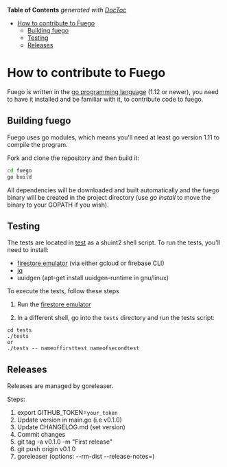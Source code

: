 <!-- START doctoc generated TOC please keep comment here to allow auto update -->
<!-- DON'T EDIT THIS SECTION, INSTEAD RE-RUN doctoc TO UPDATE -->
**Table of Contents**  *generated with [DocToc](https://github.com/thlorenz/doctoc)*

- [How to contribute to Fuego](#how-to-contribute-to-fuego)
  - [Building fuego](#building-fuego)
  - [Testing](#testing)
  - [Releases](#releases)

<!-- END doctoc generated TOC please keep comment here to allow auto update -->

# How to contribute to Fuego

Fuego is written in the [go programming language](https://golang.org/) (1.12 or
newer), you need to have it installed and be familiar with it, to contribute
code to fuego.

## Building fuego

Fuego uses go modules, which means you'll need at least go version 1.11 to
compile the program.

Fork and clone the repository and then build it:

```sh
cd fuego
go build
```

All dependencies will be downloaded and built automatically and the fuego binary
will be created in the project directory (use _go install_ to move the binary to
your GOPATH if you wish).

## Testing

The tests are located in [test](./test/test) as a shuint2 shell script. 
To run the tests, you'll need to install:

 * [firestore emulator](https://firebase.google.com/docs/rules/emulator-setup) (via either gcloud or firebase CLI)
 * [jq](https://stedolan.github.io/jq/)
 * uuidgen (apt-get install uuidgen-runtime in gnu/linux)

To execute the tests, follow these steps 

1. Run the [firestore emulator](https://firebase.google.com/docs/rules/emulator-setup)

2. In a different shell, go into the `tests` directory and run the tests script:

```
cd tests
./tests
or
./tests -- nameoffirsttest nameofsecondtest
```

## Releases

Releases are managed by goreleaser.

Steps:

1. export GITHUB_TOKEN=`your_token`
2. Update version in main.go (i.e v0.1.0)
3. Update CHANGELOG.md (set version)
4. Commit changes
5. git tag -a v0.1.0 -m "First release"
6. git push origin v0.1.0
7. goreleaser (options: --rm-dist --release-notes=<file>)
